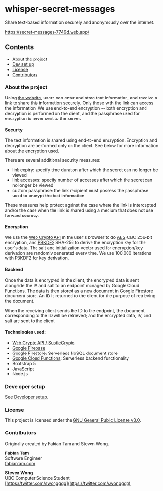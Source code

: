 # whisper-secret-messages

Share text-based information securely and anonymously over the internet.

https://secret-messages-7749d.web.app/

## Contents

* [About the project](#about-the-project)
* [Dev set up](#developer-setup)
* [License](#license)
* [Contributors](#contributors)

### About the project

Using [the website](https://secret-messages-7749d.web.app/), users can enter and store text information, and receive a link to share this information securely. Only those with the link can access the information. We use end-to-end encryption -- both encryption and decryption is performed on the client, and the passphrase used for encryption is never sent to the server.

#### Security

The text information is shared using end-to-end encryption. Encryption and decryption are performed only on the client. See below for more information about the encryption used.

There are several additional security measures:
- link expiry: specify time duration after which the secret can no longer be viewed
- link accesses: specify number of accesses after which the secret can no longer be viewed
- custom passphrase: the link recipient must possess the passphrase used to encrypt the text information

These measures help protect against the case where the link is intercepted and/or the case when the link is shared using a medium that does not use forward secrecy.

#### Encryption

We use the [Web Crypto API](https://developer.mozilla.org/en-US/docs/Web/API/Web_Crypto_API) in the user's browser to do [AES](https://en.wikipedia.org/wiki/Advanced_Encryption_Standard)-CBC 256-bit encryption, and [PBKDF2](https://en.wikipedia.org/wiki/PBKDF2) SHA-256 to derive the encryption key for the user's data. The salt and initialization vector used for encryption/key derivation are randomly generated every time. We use 100,000 iterations with PBKDF2 for key derivation.

#### Backend

Once the data is encrypted in the client, the encrypted data is sent alongside the IV and salt to an endpoint managed by Google Cloud Functions. The data is then stored as a new document in Google Firestore document store. An ID is returned to the client for the purpose of retrieving the document.

When the receiving client sends the ID to the endpoint, the document corresponding to the ID will be retrieved; and the encrypted data, IV, and salt are sent to the client. 

#### Technologies used:
- [Web Crypto API / SubtleCrypto](https://developer.mozilla.org/en-US/docs/Web/API/Web_Crypto_API)
- [Google Firebase](https://firebase.google.com/)
- [Google Firestore](https://firebase.google.com/docs/firestore): Serverless NoSQL document store
- [Google Cloud Functions](https://cloud.google.com/functions): Serverless backend functionality
- Bootstrap 5
- JavaScript
- Node.js

### Developer setup

See [Developer setup](docs/dev-setup.md).

### License

This project is licensed under the [GNU General Public License v3.0](docs/LICENSE.md).

### Contributors

Originally created by Fabian Tam and Steven Wong.

**Fabian Tam**<br>
Software Engineer<br>
[fabiantam.com](https://fabiantam.com)

**Steven Wong**<br>
UBC Computer Science Student<br>
[https://twitter.com/swongggg](https://twitter.com/swongggg)
